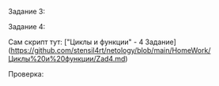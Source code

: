 Задание 3:



Задание 4:

Сам скрипт тут:
["Циклы и функции" - 4 Задание] (https://github.com/stensil4rt/netology/blob/main/HomeWork/Циклы%20и%20функции/Zad4.md)

Проверка:


